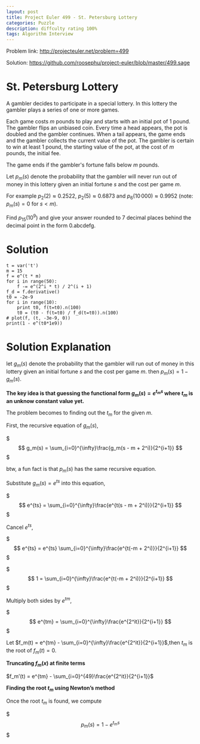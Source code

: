 ```yaml
---
layout: post
title: Project Euler 499 - St. Petersburg Lottery
categories: Puzzle
description: diffculty rating 100%
tags: Algorithm Interview
---
```


Problem link: http://projecteuler.net/problem=499

Solution: https://github.com/roosephu/project-euler/blob/master/499.sage

# St. Petersburg Lottery

A gambler decides to participate in a special lottery. In this lottery the gambler plays a series of one or more games.

Each game costs $m$ pounds to play and starts with an initial pot of $1$ pound. The gambler flips an unbiased coin. Every time a head appears, the pot is doubled and the gambler continues. When a tail appears, the game ends and the gambler collects the current value of the pot. The gambler is certain to win at least $1$ pound, the starting value of the pot, at the cost of $m$ pounds, the initial fee.

The game ends if the gambler's fortune falls below $m$ pounds.

Let $p_m(s)$ denote the probability that the gambler will never run out of money in this lottery given an initial fortune $s$ and the cost per game $m$.

For example $p_2(2) \approx 0.2522$, $p_2(5) \approx 0.6873$ and $p_6(10\,000) \approx 0.9952$ (note: $p_m(s) = 0$ for $s \lt m$).

Find $p_{15}(10^9)$ and give your answer rounded to $7$ decimal places behind the decimal point in the form 0.abcdefg.

# Solution

```
t = var('t')
m = 15
f = e^(t * m)
for i in range(50):
    f -= e^(2^i * t) / 2^(i + 1)
f_d = f.derivative()
t0 = -2e-9
for i in range(10):
    print t0, f(t=t0).n(100)
    t0 = (t0 - f(t=t0) / f_d(t=t0)).n(100)
# plot(f, (t, -3e-9, 0))
print(1 - e^(t0*1e9))
```

# Solution Explanation

let $g_m(s)$ denote the probability that the gambler will run out of money in this lottery given an initial fortune $s$ and the cost per game $m$. then $p_m(s) = 1 - g_m(s)$.

**The key idea is that guessing the functional form $g_m(s) = e^{t_ms}$ where $t_m$ is an unknow constant value yet.**

The problem becomes to finding out the $t_m$ for the given $m$.

First, the recursive equation of $g_m(s)$,

$$$
g_m(s) = \sum_{i=0}^{\infty}\frac{g_m(s - m + 2^i)}{2^{i+1}}
$$$

btw, a fun fact is that $p_m(s)$ has the same recursive equation. 

Substitute $g_m(s) = e^{ts}$ into this equation,

$$$
e^{ts} = \sum_{i=0}^{\infty}\frac{e^{t(s - m + 2^i)}}{2^{i+1}}
$$$

Cancel $e^{ts}$,

$$$
e^{ts} = e^{ts} \sum_{i=0}^{\infty}\frac{e^{t(-m + 2^i)}}{2^{i+1}}
$$$

$$$
1 = \sum_{i=0}^{\infty}\frac{e^{t(-m + 2^i)}}{2^{i+1}}
$$$

Multiply both sides by $e^{tm}$,

$$$
e^{tm} =  \sum_{i=0}^{\infty}\frac{e^{2^it}}{2^{i+1}}
$$$

Let $f_m(t) = e^{tm} - \sum_{i=0}^{\infty}\frac{e^{2^it}}{2^{i+1}}$,then $t_m$ is the root of $f_m(t) = 0$. 

**Truncating $f_m(x)$ at finite terms**

$f_m’(t) = e^{tm} - \sum_{i=0}^{49}\frac{e^{2^it}}{2^{i+1}}$

**Finding the root $t_m$ using Newton’s method**

Once the root $t_m$ is found, we compute

$$$
p_m(s) = 1 - e^{t_ms}
$$$
